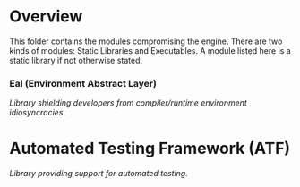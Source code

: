 # Overview
This folder contains the modules compromising the engine. There are two kinds of modules: Static Libraries and Executables. A module listed here is a static library if not otherwise stated.

### Eal (Environment Abstract Layer)
*Library shielding developers from compiler/runtime environment idiosyncracies*.

# Automated Testing Framework (ATF)
*Library providing support for automated testing.*
